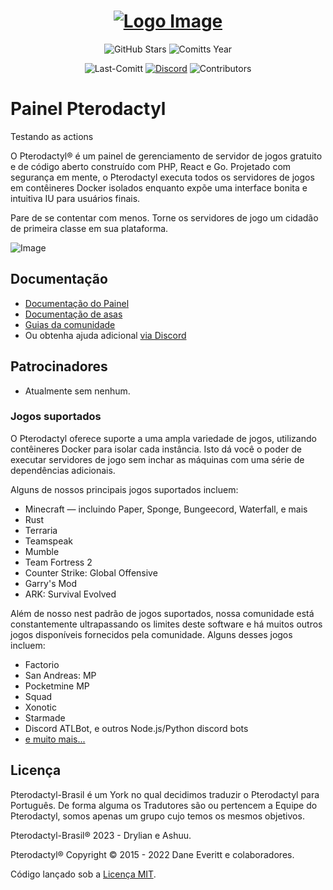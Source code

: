<div align="center">

# [![Logo Image](https://cdn.pterodactyl.io/logos/new/pterodactyl_logo.png)](https://pterodactyl.io)

![GitHub Stars](https://img.shields.io/github/stars/Next-Panel/Pterodactyl-BR?colorA=302D41&colorB=f9e2af&style=for-the-badge)
![Comitts Year](https://img.shields.io/github/commit-activity/y/Next-Panel/Pterodactyl-BR?colorA=302D41&colorB=f9e2af&style=for-the-badge)
<!--
![Version](https://img.shields.io/github/v/release/Next-Panel/Pterodactyl-BR?colorA=302D41&colorB=f9e2af&style=for-the-badge)
-->

![Last-Comitt](https://img.shields.io/github/last-commit/Next-Panel/Pterodactyl-BR?style=for-the-badge&colorA=302D41&colorB=b4befe)
[![Discord](https://img.shields.io/discord/1053464120311173172?style=for-the-badge&colorA=302D41&colorB=b4befe)](https://discord.gg/68k7wDGjYc)
![Contributors](https://img.shields.io/github/contributors-anon/Next-Panel/Pterodactyl-BR?style=for-the-badge&colorA=302D41&colorB=b4befe)
<!--
![Downloads - Total](https://img.shields.io/github/downloads/Next-Panel/Pterodactyl-BR/total?style=for-the-badge&colorA=302D41&colorB=b4befe)
![Downloads - Latest](https://img.shields.io/github/downloads/Next-Panel/Pterodactyl-BR/latest/total?style=for-the-badge&colorA=302D41&colorB=b4befe)

[![CodeFactor](https://www.codefactor.io/repository/github/next-panel/Pterodactyl-br/badge?style=for-the-badge&colorA=302D41&colorB=b4befe)](https://www.codefactor.io/repository/github/next-panel/jexactyl-br)
-->

</div>

# Painel Pterodactyl
Testando as actions

O Pterodactyl® é um painel de gerenciamento de servidor de jogos gratuito e de código aberto construído com PHP, React e Go. Projetado com segurança
em mente, o Pterodactyl executa todos os servidores de jogos em contêineres Docker isolados enquanto expõe uma interface bonita e intuitiva
IU para usuários finais.

Pare de se contentar com menos. Torne os servidores de jogo um cidadão de primeira classe em sua plataforma.

![Image](https://cdn.pterodactyl.io/site-assets/pterodactyl_v1_demo.gif)

## Documentação

* [Documentação do Painel](https://pterodactyl.io/panel/1.0/getting_started.html)
* [Documentação de asas](https://pterodactyl.io/wings/1.0/installing.html)
* [Guias da comunidade](https://pterodactyl.io/community/about.html)
* Ou obtenha ajuda adicional [via Discord](https://discord.gg/Wf8Eycz4Tq)

## Patrocinadores

* Atualmente sem nenhum.

### Jogos suportados

O Pterodactyl oferece suporte a uma ampla variedade de jogos, utilizando contêineres Docker para isolar cada instância. Isto dá
você o poder de executar servidores de jogo sem inchar as máquinas com uma série de dependências adicionais.

Alguns de nossos principais jogos suportados incluem:

* Minecraft — incluindo Paper, Sponge, Bungeecord, Waterfall, e mais
* Rust
* Terraria
* Teamspeak
* Mumble
* Team Fortress 2
* Counter Strike: Global Offensive
* Garry's Mod
* ARK: Survival Evolved

Além de nosso nest padrão de jogos suportados, nossa comunidade está constantemente ultrapassando os limites deste software
e há muitos outros jogos disponíveis fornecidos pela comunidade. Alguns desses jogos incluem:

* Factorio
* San Andreas: MP
* Pocketmine MP
* Squad
* Xonotic
* Starmade
* Discord ATLBot, e outros Node.js/Python discord bots
* [e muito mais...](https://github.com/parkervcp/eggs)

## Licença

Pterodactyl-Brasil é um York no qual decidimos traduzir o Pterodactyl para Português. De forma alguma os Tradutores são ou pertencem a Equipe do Pterodactyl, somos apenas um grupo cujo temos os mesmos objetivos.

Pterodactyl-Brasil® 2023 - Drylian e Ashuu.

Pterodactyl® Copyright © 2015 - 2022 Dane Everitt e colaboradores.

Código lançado sob a [Licença MIT](./LICENSE.md).
